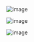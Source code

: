 ![image](https://github.com/Saiprasadmurakonda/Youtube-Video-Summarizer/assets/122473306/dd479a77-2b39-4c64-83ec-286432f42e36)

![image](https://github.com/Saiprasadmurakonda/Youtube-Video-Summarizer/assets/122473306/245b47c2-bbe6-407b-aa9e-ac4d7a16fe06)

![image](https://github.com/Saiprasadmurakonda/Youtube-Video-Summarizer/assets/122473306/5b04ec78-12ed-4713-89fc-746cfca57ea2)
